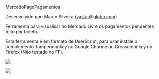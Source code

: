 MercadoPagoPagamentos

Desenvolvido por: Marco Silveira (vastar@globo.com)


Ferramenta para visualisar no Mercado Livre os pagamentos pendentes feito por boleto.

Esta ferramenta é em formato de UserScript, para usar instale o complemento Tampermonkey no Google Chorme ou Greasemonkey no Firefox (Não testado no FF).


![](http://s30.postimg.org/oapaxwfdd/mercado_Pago_Boleto.png)


![](http://s30.postimg.org/a5jhw36bx/mercado_Pago_Pagamentos.png)

